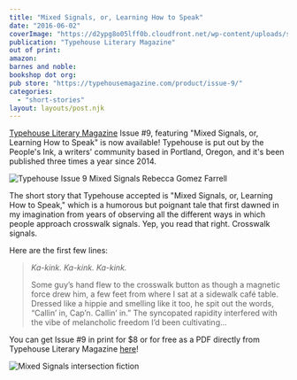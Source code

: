 ```yaml
---
title: "Mixed Signals, or, Learning How to Speak"
date: "2016-06-02"
coverImage: "https://d2ypg8o05lff0b.cloudfront.net/wp-content/uploads/sites/3/2016/06/CoverSept2016Big-665x1024.png"
publication: "Typehouse Literary Magazine"
out of print: 
amazon: 
barnes and noble: 
bookshop dot org:
pub store: "https://typehousemagazine.com/product/issue-9/"
categories:
  - "short-stories"
layout: layouts/post.njk
---
```


[Typehouse Literary Magazine](http://peoples-ink.com/typehouse-literary-magazine/) Issue #9, featuring "Mixed Signals, or, Learning How to Speak" is now available! Typehouse is put out by the People's Ink, a writers' community based in Portland, Oregon, and it's been published three times a year since 2014.

![Typehouse Issue 9 Mixed Signals Rebecca Gomez Farrell](https://d2ypg8o05lff0b.cloudfront.net/wp-content/uploads/sites/3/2016/06/CoverSept2016Big-665x1024.png)

The short story that Typehouse accepted is "Mixed Signals, or, Learning How to Speak," which is a humorous but poignant tale that first dawned in my imagination from years of observing all the different ways in which people approach crosswalk signals. Yep, you read that right. Crosswalk signals.

Here are the first few lines:

> _Ka-kink. Ka-kink. Ka-kink._
>
> Some guy’s hand flew to the crosswalk button as though a magnetic force drew him, a few feet from where I sat at a sidewalk café table. Dressed like a hippie and smelling like it too, he spit out the words, “Callin’ in, Cap’n. Callin’ in.” The syncopated rapidity interfered with the vibe of melancholic freedom I’d been cultivating...

You can get Issue #9 in print for $8 or for free as a PDF directly from Typehouse Literary Magazine [here](https://typehousemagazine.com/product/issue-9/)!

![Mixed Signals intersection fiction](https://d2ypg8o05lff0b.cloudfront.net/wp-content/uploads/sites/3/pages/2013_San_Francisco_025.jpg)
